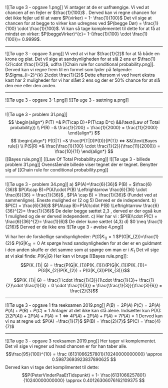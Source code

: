 
![[Tø uge 3 - opgave 1.png]]
Vi antager at de er uafhængige. Vi ved at chancen af en fejler er $\frac{1}{100}$ . Derved kan vi regne chancen for det ikke fejler ud til at være $P(virker) = 1- \frac{1}{100}$ Det vil sige at chancen for at begge to virker kan udregnes ved $P(begge Dør) = \frac{1}{100} \cdot \frac{1}{100}$.  Vi kan så tage komplementet til dette for at få at mindst en virker: $P(beggeVirker)^{c}= 1-(\frac{1}{100} \cdot \frac{1}{100})= 0.9999$.

___

![[Tø uge 3 - opgave 3.png]]
Vi ved at vi har $\frac{1}{2}$ for at få både en krone og plat. Det vil sige at sandsynligheden for at slå 2 ens er $\frac{1}{2}\cdot \frac{1}{2}$, udfra [[Chain rule for conditional probability.png]]. Derved kan vi regne frem til en formel som lyder på følgende:
$\Sigma_{i=2}^{k} 2\cdot \frac{1}{2}$ Dette eftersom vi ved hvert ekstra kast har 2 muligheder for vi har slået 2 ens og der er 50% chance for at slå den ene eller den anden.
___

![[Tø uge 3 - opgave 3-1.png]]
![[Tø uge 3 - sætning a.png]]

___
![[Tø uge 3 - problem 31.png]]
$$ \begin{align*} P(T) =& P(T\cap D)+P(T\cap D^c) &&(\text{Law of Total probability}) \\ P(R) =& \frac{1}{200} + \frac{1}{2000} = \frac{11}{2000} \end{align*} $$ $$ \begin{align*} P(D|T) =& \frac{P(T|D)P(D)}{P(T)} <=> &&(\text{Bayes rule}) \\ P(S|R) =& \frac{\frac{1}{100} \cdot \frac{1}{2}}{\frac{11}{2000}} = \frac{10}{11} \end{align*} $$
[[Bayes rule.png]] [[Law Of Total Probability.png]]
![[Tø uge 3 - billede problem 31.png]]
Ovenstående billede viser tegnet der er tegnet. Benytter sig af [[Chain rule for conditional probability.png]] 

___

![[Tø uge 3 - problem 34.png]]
a)
$P(A)=\frac{6}{36}$
P(B) = $\frac{6}{36}$
$P(A\cap B)=P(A)\cdot P(B) \Leftrightarrow \frac{6}{36} \cdot \frac{6}{36} = \frac{1}{36}$ , $P(A \cap B) = \frac{1}{36}$ (Fundet ved at sammenligne). Eneste mulighed er (2 og 5) Derved er de independent.
b)
$P(C) = \frac{6}{36}$
$P(A\cap B)=P(A)\cdot P(B) \Leftrightarrow \frac{6}{36}^{2}= \frac{1}{36}$ De deler begge sættet 2,3 ,  derved er der også kun 1 mulighed og de er derved independent.
c)
Her har vi : $P(B)\cdot P(C) = \frac{6}{36}^{2}= \frac{1}{6}$ De deler kune sættet (4,3)
d)
$0 \neq \frac{1}{216}$ Derved er de ikke ens
![[Tø uge 3 - øvelse 4.png]]


Vi har her de forskellige sandsynligheder:
$P(G|K_{1)}= 1$
$P(G|K_{2})=\frac{1}{2}$
$P(G|K_{3)}= 0$
At spørge hvad sandsynligheden for at der er en guldmønt i den anden skuffe er det samme som at spørge om man er i $K_1$ Det vil sige at vi skal finde: $P(K_1|G)$ Her kan vi bruge [[Bayes rule.png]]:
$$P(K_{1}| G) = \frac{P(G|K_{1})P(K_{1})}{P(G|K_{1})P(K_{1)}+ P(G|K_{2})P(K_{2}) + P(G|K_{3)}P(K_{3)}}$$

$$P(K_{1}| G) = \frac{1 \cdot \frac{1}{3}}{1\cdot \frac{1}{3}+ \frac{1}{2}\cdot \frac{1}{3} + 0 \cdot \frac{1}{3}} = \frac{\frac{1}{3}}{\frac{3}{6}} = \frac{2}{3}$$
___

![[Tø uge 3 - opgave 1 fra reeksamen 2019.png]]
$P(B) = 2P(A)$
$P(C) = 2P(A)$
$P(A)+P(B)+P(C)=1$ Antager at det ikke kan stå alene. Indsætter kun P(A):
$2(2P(A))+2P(A)+P(A) = 1 \Leftrightarrow 4P(A) + 2P(A)+P(A)= 7P(A) =1$
Derved kan vi nu at regne ud:
$P(A) =\frac{1}{7}$
$P(B) = \frac{2}{7}$
$P(C) = \frac{4}{7}$
___
![[Tø uge 3 - opgave 3 reeksamen 2019.png]]
Her tager vi komplementet. Det vil sige vi regner ud hvad chancen er for han taber alle.
$$\frac{95}{100}^{10} = \frac {6131066257801}{10240000000000} \approx 0.59873693923837890625 $$
Derved kan vi tage det komplimentet til dette:
$$P(PeterVinderPaaEtTidspunkt) = 1- \frac{6131066257801}{10240000000000} \approx 0.40126306076162109375 $$
